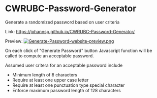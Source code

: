 # CWRUBC-Password-Generator
Generate a randomized password based on user criteria

Link:
https://johannsp.github.io/CWRUBC-Password-Generator/

Preview:
[![Generate-Password-website-preview.png](https://i.postimg.cc/LsYqQBnj/Generate-Password-website-preview.png)](https://postimg.cc/Nytf5X80)

On each click of "Generate Password" button Javascript function will be called
to compute an acceptable password.

Assumed user critera for an acceptable password include
- Minimum length of 8 characters
- Require at least one upper case letter
- Require at least one punctuation type special character
- Enforce maximum password length of 128 characters
